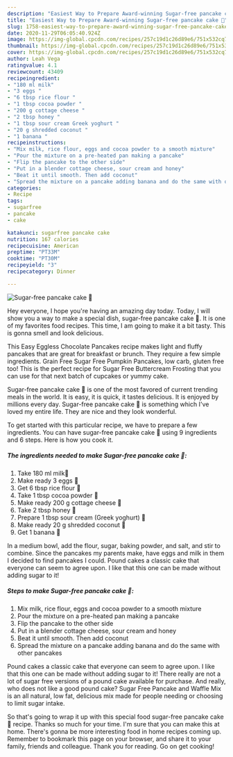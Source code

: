 ```yaml
---
description: "Easiest Way to Prepare Award-winning Sugar-free pancake cake 🥞"
title: "Easiest Way to Prepare Award-winning Sugar-free pancake cake 🥞"
slug: 1758-easiest-way-to-prepare-award-winning-sugar-free-pancake-cake
date: 2020-11-29T06:05:40.924Z
image: https://img-global.cpcdn.com/recipes/257c19d1c26d89e6/751x532cq70/sugar-free-pancake-cake-🥞-recipe-main-photo.jpg
thumbnail: https://img-global.cpcdn.com/recipes/257c19d1c26d89e6/751x532cq70/sugar-free-pancake-cake-🥞-recipe-main-photo.jpg
cover: https://img-global.cpcdn.com/recipes/257c19d1c26d89e6/751x532cq70/sugar-free-pancake-cake-🥞-recipe-main-photo.jpg
author: Leah Vega
ratingvalue: 4.1
reviewcount: 43409
recipeingredient:
- "180 ml milk"
- "3 eggs "
- "6 tbsp rice flour "
- "1 tbsp cocoa powder "
- "200 g cottage cheese "
- "2 tbsp honey "
- "1 tbsp sour cream Greek yoghurt "
- "20 g shredded coconut "
- "1 banana "
recipeinstructions:
- "Mix milk, rice flour, eggs and cocoa powder to a smooth mixture"
- "Pour the mixture on a pre-heated pan making a pancake"
- "Flip the pancake to the other side"
- "Put in a blender cottage cheese, sour cream and honey"
- "Beat it until smooth. Then add coconut"
- "Spread the mixture on a pancake adding banana and do the same with other pancakes"
categories:
- Recipe
tags:
- sugarfree
- pancake
- cake

katakunci: sugarfree pancake cake 
nutrition: 167 calories
recipecuisine: American
preptime: "PT33M"
cooktime: "PT30M"
recipeyield: "3"
recipecategory: Dinner

---
```



![Sugar-free pancake cake 🥞](https://img-global.cpcdn.com/recipes/257c19d1c26d89e6/751x532cq70/sugar-free-pancake-cake-🥞-recipe-main-photo.jpg)

Hey everyone, I hope you're having an amazing day today. Today, I will show you a way to make a special dish, sugar-free pancake cake 🥞. It is one of my favorites food recipes. This time, I am going to make it a bit tasty. This is gonna smell and look delicious.

This Easy Eggless Chocolate Pancakes recipe makes light and fluffy pancakes that are great for breakfast or brunch. They require a few simple ingredients. Grain Free Sugar Free Pumpkin Pancakes, low carb, gluten free too! This is the perfect recipe for Sugar Free Buttercream Frosting that you can use for that next batch of cupcakes or yummy cake.

Sugar-free pancake cake 🥞 is one of the most favored of current trending meals in the world. It is easy, it is quick, it tastes delicious. It is enjoyed by millions every day. Sugar-free pancake cake 🥞 is something which I've loved my entire life. They are nice and they look wonderful.


To get started with this particular recipe, we have to prepare a few ingredients. You can have sugar-free pancake cake 🥞 using 9 ingredients and 6 steps. Here is how you cook it.

<!--inarticleads1-->

##### The ingredients needed to make Sugar-free pancake cake 🥞:

1. Take 180 ml milk🥛
1. Make ready 3 eggs 🥚
1. Get 6 tbsp rice flour 🍚
1. Take 1 tbsp cocoa powder 🍫
1. Make ready 200 g cottage cheese 🍶
1. Take 2 tbsp honey 🍯
1. Prepare 1 tbsp sour cream (Greek yoghurt) 🍶
1. Make ready 20 g shredded coconut 🌴
1. Get 1 banana 🍌


In a medium bowl, add the flour, sugar, baking powder, and salt, and stir to combine. Since the pancakes my parents make, have eggs and milk in them I decided to find pancakes I could. Pound cakes a classic cake that everyone can seem to agree upon. I like that this one can be made without adding sugar to it! 

<!--inarticleads2-->

##### Steps to make Sugar-free pancake cake 🥞:

1. Mix milk, rice flour, eggs and cocoa powder to a smooth mixture
1. Pour the mixture on a pre-heated pan making a pancake
1. Flip the pancake to the other side
1. Put in a blender cottage cheese, sour cream and honey
1. Beat it until smooth. Then add coconut
1. Spread the mixture on a pancake adding banana and do the same with other pancakes


Pound cakes a classic cake that everyone can seem to agree upon. I like that this one can be made without adding sugar to it! There really are not a lot of sugar free versions of a pound cake available for purchase. And really, who does not like a good pound cake? Sugar Free Pancake and Waffle Mix is an all natural, low fat, delicious mix made for people needing or choosing to limit sugar intake. 

So that's going to wrap it up with this special food sugar-free pancake cake 🥞 recipe. Thanks so much for your time. I'm sure that you can make this at home. There's gonna be more interesting food in home recipes coming up. Remember to bookmark this page on your browser, and share it to your family, friends and colleague. Thank you for reading. Go on get cooking!
